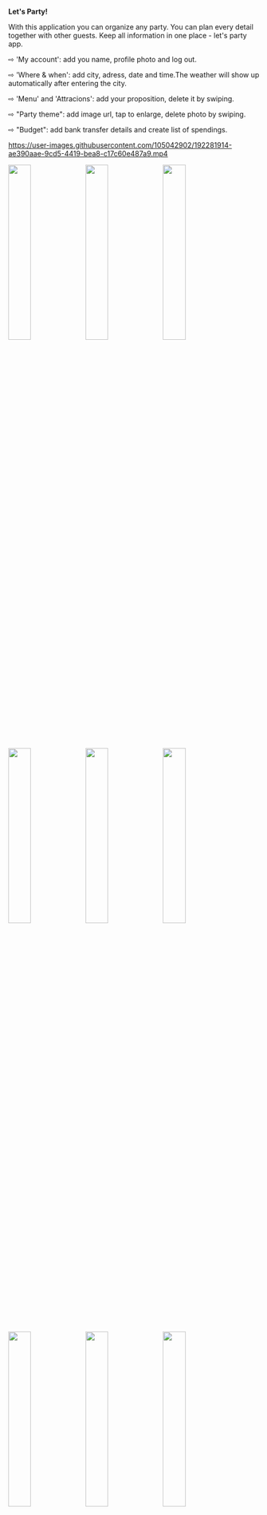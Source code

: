 <b>Let's Party!</b>

With this application you can organize any party. You can plan every detail together with other guests.
Keep all information in one place - let's party app.

<p>&#8680 'My account': add you name, profile photo and log out.</p>
<p>&#8680 'Where & when': add city, adress, date and time.The weather will show up automatically after entering the city.</p>
<p>&#8680 'Menu' and 'Attracions': add your proposition, delete it by swiping.</p>
<p>&#8680 "Party theme": add image url, tap to enlarge, delete photo by swiping.</p>
<p>&#8680 "Budget": add bank transfer details and create list of spendings.</p>


https://user-images.githubusercontent.com/105042902/192281914-ae390aae-9cd5-4419-bea8-c17c60e487a9.mp4

<p float="left">
  <img src="https://user-images.githubusercontent.com/105042902/192367881-5c10628a-eff7-4a8a-b573-feae61d29e8e.png" width="30%" />
  <img src="https://user-images.githubusercontent.com/105042902/192773229-a19dc828-fae6-4427-ba42-4caaf56b644f.png" width="30%" />
  <img src="https://user-images.githubusercontent.com/105042902/192368037-f5b16c3e-1445-4c67-b097-95e547960a9a.png" width="30%" />
  <img src="https://user-images.githubusercontent.com/105042902/192368116-35f7710f-8850-49c5-bffe-421eaff6aaae.png" width="30%" />
  <img src="https://user-images.githubusercontent.com/105042902/192368225-fdb44126-f4b3-4f7a-8de1-34214dc6d94d.png" width="30%" />
  <img src="https://user-images.githubusercontent.com/105042902/192368273-f175b81a-8d42-4aac-a5df-f28657062ddf.png" width="30%" />
  <img src="https://user-images.githubusercontent.com/105042902/192368366-df16f71c-ceab-467d-9cd3-ccfb26a52d2b.png" width="30%" />
  <img src="https://user-images.githubusercontent.com/105042902/192368426-37fd65eb-e340-403c-8e82-4a195e1308d3.png" width="30%" />
  <img src="https://user-images.githubusercontent.com/105042902/192368510-1b4cd83f-26ac-4e83-be38-27b3976d1b6d.png" width="30%" />
  
</p>


